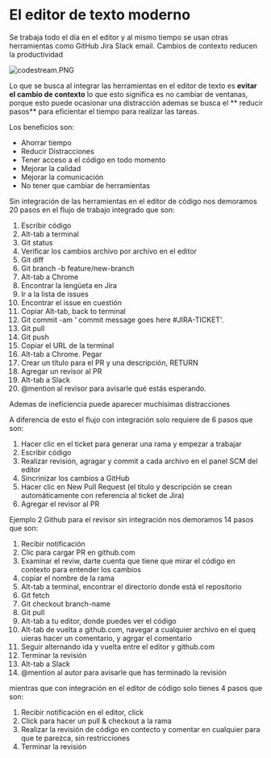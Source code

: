 # El editor de texto moderno
Se trabaja todo el día en el editor  y al mismo tiempo se usan otras herramientas como GitHub Jira Slack email. Cambios de contexto reducen la productividad

![codestream.PNG](https://static.platzi.com/media/user_upload/codestream-5b42425e-3885-420a-a8c4-bdee1b6e16b9.jpg)

Lo que se busca al integrar las herramientas en el editor de texto es **evitar el cambio de contexto** lo que esto significa es no cambiar de ventanas, porque esto puede ocasionar una distracción ademas se busca el ** reducir pasos** para eficientar el tiempo para realizar las tareas.

Los beneficios son:

-   Ahorrar tiempo
-   Reducir Distracciones
-   Tener acceso a el código en todo momento
-   Mejorar la calidad
-   Mejorar la comunicación
-   No tener que cambiar de herramientas


Sin integración de las herramientas en el editor de código nos demoramos 20 pasos en el flujo de trabajo integrado que son:
1. Escribir código
2. Alt-tab a terminal
3. Git status
4. Verificar los cambios archivo por archivo en el editor
5. Git diff
6. Git branch -b feature/new-branch
7. Alt-tab a Chrome
8. Encontrar la lengüeta en Jira
9. Ir a la lista de issues
10. Encontrar el issue en cuestión
11. Copiar Alt-tab, back to terminal
12. Git commit -am ' commit message goes here #JIRA-TICKET'.
13. Git pull
14. Git push
15. Copiar el URL de la terminal
16. Alt-tab a Chrome. Pegar
17. Crear un título para el PR y una descripción, RETURN
18. Agregar un revisor al PR
19. Alt-tab a Slack
20. @mention al revisor para avisarle qué estás esperando.

Ademas de ineficiencia puede aparecer muchisimas distracciones

A diferencia de esto el flujo con integración solo requiere de 6 pasos que son:
1. Hacer clic en el ticket para generar una rama y empezar a trabajar
2. Escribir código
3. Realizar revisión, agragar y commit a cada archivo en el panel SCM del editor
4. Sincrinizar los cambios a GitHub
5. Hacer clic en New Pull Request (el título y descripción se crean automáticamente con referencia al ticket de Jira)
6. Agregar el revisor al PR

Ejemplo 2 Github para el revisor sin integración nos demoramos 14 pasos que son:
1. Recibir notificación
2. Clic para cargar PR en github.com
3. Examinar el reviw, darte cuenta que tiene que mirar el código en contexto para entender los cambios
4. copiar el nombre de la rama
5. Alt-tab a terminal, encontrar el directorio donde está el repositorio
6. Git fetch
7. Git checkout branch-name
8. Git pull
9. Alt-tab a tu editor, donde puedes ver el código
10. Alt-tab de vuelta a github.com, navegar a cualquier archivo en el queq uieras hacer un comentario, y agrgar el comentario
11. Seguir alternando ida y vuelta entre el editor y github.com
12. Terminar la revisión
13. Alt-tab a Slack
14. @mention al autor para avisarle que has terminado la revisión

mientras que con integración en el editor de código solo tienes 4 pasos que son:
1. Recibir notificación en el editor, click
2. Click para hacer un pull & checkout a la rama
3. Realizar la revisión de código en contecto y comentar en cualquier para que te parezca, sin restricciones
4. Terminar la revisión



